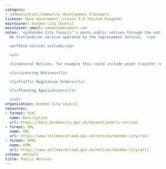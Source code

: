 ```yaml
---
category:
- Communication,Community development,Transport
license: Open Government Licence 3.0 (United Kingdom)
maintainer: Dundee City Council
maintainer_email: someone@example.com
notes: '<p>Dundee City Council''s posts public notices through the national <a href="https://www.tellmescotland.gov.uk">Tell
  Me Scotland</a> service operated by the Improvement Service.  </p>

  <p>These notices include;</p>

  <ul>

  <li>General Notices, for example this could include asset transfer requests.</li>

  <li>Licencing Notices</li>

  <li>Traffic Regulation Orders</li>

  <li>Planning Applications</li>

  </ul>'
organization: Dundee City Council
resources:
- format: html
  name: Description
  url: https://data.dundeecity.gov.uk/dataset/public-notices
- format: XML
  name: XML
  url: https://www.tellmescotland.gov.uk/notices/dundee-city/rss/
- format: HTML
  name: HTML
  url: https://www.tellmescotland.gov.uk/notices/dundee-city/all/
schema: default
title: Public Notices
---
```


